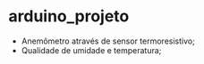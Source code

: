# arduino_projeto
- Anemômetro através de sensor termoresistivo;
- Qualidade de umidade e temperatura;
